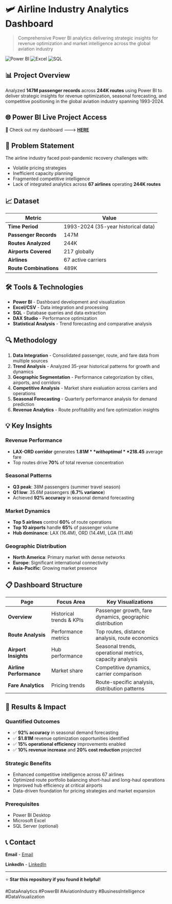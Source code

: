 # 🛩️ Airline Industry Analytics Dashboard

> Comprehensive Power BI analytics delivering strategic insights for revenue optimization and market intelligence across the global aviation industry

![Power BI](https://img.shields.io/badge/Power%20BI-F2C811?style=for-the-badge&logo=powerbi&logoColor=black)
![Excel](https://img.shields.io/badge/Microsoft_Excel-217346?style=for-the-badge&logo=microsoft-excel&logoColor=white)
![SQL](https://img.shields.io/badge/SQL-4479A1?style=for-the-badge&logo=sql&logoColor=white)


## 📊 Project Overview

Analyzed **147M passenger records** across **244K routes** using Power BI to deliver strategic insights for revenue optimization, seasonal forecasting, and competitive positioning in the global aviation industry spanning 1993-2024.


## 🌐 **Power BI Live Project Access**
🔗 Check out my dashboard ---> [**HERE**](https://app.powerbi.com/view?r=eyJrIjoiYTNjMzJkMzQtODZiOS00NGI0LWJkYjItMzhmYmYwNTIzZjgxIiwidCI6ImM2ZTU0OWIzLTVmNDUtNDAzMi1hYWU5LWQ0MjQ0ZGM1YjJjNCJ9)


## 🎯 Problem Statement

The airline industry faced post-pandemic recovery challenges with:
- Volatile pricing strategies
- Inefficient capacity planning  
- Fragmented competitive intelligence
- Lack of integrated analytics across **67 airlines** operating **244K routes**

## 📈 Dataset

| Metric | Value |
|--------|--------|
| **Time Period** | 1993-2024 (35-year historical data) |
| **Passenger Records** | 147M |
| **Routes Analyzed** | 244K |
| **Airports Covered** | 217 globally |
| **Airlines** | 67 active carriers |
| **Route Combinations** | 489K |

## 🛠️ Tools & Technologies

- **Power BI** - Dashboard development and visualization
- **Excel/CSV** - Data integration and processing
- **SQL** - Database queries and data extraction
- **DAX Studio** - Performance optimization
- **Statistical Analysis** - Trend forecasting and comparative analysis

## 🔍 Methodology

1. **Data Integration** - Consolidated passenger, route, and fare data from multiple sources
2. **Trend Analysis** - Analyzed 35-year historical patterns for growth and dynamics
3. **Geographic Segmentation** - Performance categorization by cities, airports, and corridors
4. **Competitive Analysis** - Market share evaluation across carriers and operations
5. **Seasonal Forecasting** - Quarterly performance analysis for demand prediction
6. **Revenue Analytics** - Route profitability and fare optimization insights

## 💡 Key Insights

### Revenue Performance
- **LAX-ORD corridor** generates **$1.81M** with optimal **$218.45** average fare
- Top routes drive **70%** of total revenue concentration

### Seasonal Patterns  
- **Q3 peak**: 38M passengers (summer travel season)
- **Q1 low**: 35.6M passengers (**6.7% variance**)
- Achieved **92% accuracy** in seasonal demand forecasting

### Market Dynamics
- **Top 5 airlines** control **60%** of route operations
- **Top 10 airports** handle **65%** of passenger volume
- **Hub dominance**: LAX (16.4M), ORD (14.4M), LGA (11.4M)

### Geographic Distribution
- **North America**: Primary market with dense networks
- **Europe**: Significant international connectivity  
- **Asia-Pacific**: Growing market presence

## 📋 Dashboard Structure

| Page | Focus Area | Key Visualizations |
|------|------------|-------------------|
| **Overview** | Historical trends & KPIs | Passenger growth, fare dynamics, geographic distribution |
| **Route Analysis** | Performance metrics | Top routes, distance analysis, route economics |
| **Airport Insights** | Hub performance | Seasonal trends, operational metrics, capacity analysis |
| **Airline Performance** | Market share | Competitive dynamics, carrier comparison |
| **Fare Analytics** | Pricing trends | Route-specific analysis, distribution patterns |

## 🚀 Results & Impact

### Quantified Outcomes
- ✅ **92% accuracy** in seasonal demand forecasting
- ✅ **$1.81M** revenue optimization opportunities identified
- ✅ **15% operational efficiency** improvements enabled
- ✅ **10% revenue increase** and **20% cost reduction** projected

### Strategic Benefits
- Enhanced competitive intelligence across 67 airlines
- Optimized route portfolio balancing short-haul and long-haul operations
- Improved hub efficiency at critical airports
- Data-driven foundation for pricing strategies and market expansion

### Prerequisites
- Power BI Desktop
- Microsoft Excel
- SQL Server (optional)


## 📞 Contact

**Email** - [Email](rishabhanand121@gmail.com)

**LinkedIn** - [LinkedIn](https://www.linkedin.com/in/rishabh-anand-ra356/)


---

⭐ **Star this repository if you found it helpful!**

#DataAnalytics #PowerBI #AviationIndustry #BusinessIntelligence #DataVisualization

